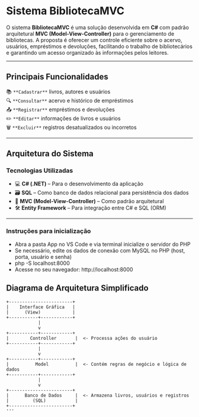 # Sistema BibliotecaMVC

O sistema **BibliotecaMVC** é uma solução desenvolvida em **C#** com padrão arquitetural **MVC (Model-View-Controller)** para o gerenciamento de bibliotecas. A proposta é oferecer um controle eficiente sobre o acervo, usuários, empréstimos e devoluções, facilitando o trabalho de bibliotecários e garantindo um acesso organizado às informações pelos leitores.

---

## Principais Funcionalidades

📚 `**Cadastrar**` livros, autores e usuários  
🔍 `**Consultar**` acervo e histórico de empréstimos  
📤 `**Registrar**` empréstimos e devoluções  
✏️ `**Editar**` informações de livros e usuários  
🗑️ `**Excluir**` registros desatualizados ou incorretos

---

## Arquitetura do Sistema



### Tecnologias Utilizadas

- 💻 **C# (.NET)** – Para o desenvolvimento da aplicação
- 🗃️ **SQL** – Como banco de dados relacional para persistência dos dados
- 🧩 **MVC (Model-View-Controller)** – Como padrão arquitetural
- 🛠️ **Entity Framework** – Para integração entre C# e SQL (ORM)

---

### Instruções para inicialização

- Abra a pasta App no VS Code e via terminal inicialize o servidor do PHP
- Se necessário, edite os dados de conexão com MySQL no PHP (host, porta, usuário e senha)
- php -S localhost:8000
- Acesse no seu navegador: http://localhost:8000

## Diagrama de Arquitetura Simplificado

```plaintext
+------------------------+
|    Interface Gráfica   |
|      (View)            |
+-----------+------------+
            |
            v
+-----------+------------+
|        Controller       |  <- Processa ações do usuário
+-----------+------------+
            |
            v
+-----------+------------+
|          Model          |  <- Contém regras de negócio e lógica de dados
+-----------+------------+
            |
            v
+------------------------+
|      Banco de Dados     |  <- Armazena livros, usuários e registros
|         (SQL)           |
+------------------------+
'''

